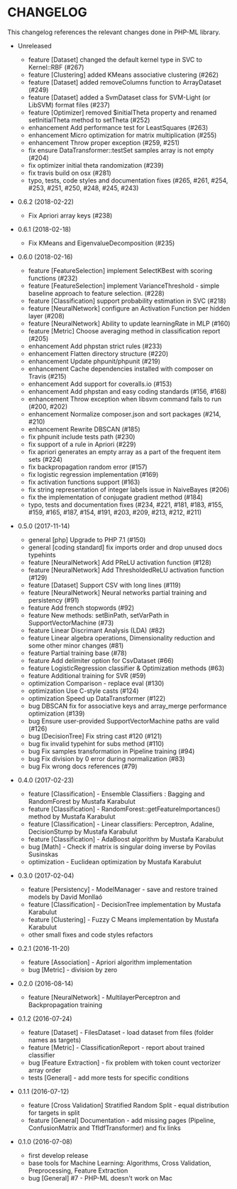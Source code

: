 CHANGELOG
=========

This changelog references the relevant changes done in PHP-ML library.

* Unreleased
    * feature [Dataset] changed the default kernel type in SVC to Kernel::RBF (#267)
    * feature [Clustering] added KMeans associative clustering (#262)
    * feature [Dataset] added removeColumns function to ArrayDataset (#249)
    * feature [Dataset] added a SvmDataset class for SVM-Light (or LibSVM) format files (#237)
    * feature [Optimizer] removed $initialTheta property and renamed setInitialTheta method to setTheta (#252)
    * enhancement Add performance test for LeastSquares (#263)
    * enhancement Micro optimization for matrix multiplication (#255)
    * enhancement Throw proper exception (#259, #251)
    * fix ensure DataTransformer::testSet samples array is not empty (#204)
    * fix optimizer initial theta randomization (#239)
    * fix travis build on osx (#281)
    * typo, tests, code styles and documentation fixes (#265, #261, #254, #253, #251, #250, #248, #245, #243)

* 0.6.2 (2018-02-22)
    * Fix Apriori array keys (#238)

* 0.6.1 (2018-02-18)
    * Fix KMeans and EigenvalueDecomposition (#235)

* 0.6.0 (2018-02-16)
    * feature [FeatureSelection] implement SelectKBest with scoring functions (#232)
    * feature [FeatureSelection] implement VarianceThreshold - simple baseline approach to feature selection.  (#228)
    * feature [Classification] support probability estimation in SVC (#218)
    * feature [NeuralNetwork] configure an Activation Function per hidden layer (#208)
    * feature [NeuralNetwork] Ability to update learningRate in MLP (#160)
    * feature [Metric] Choose averaging method in classification report (#205)
    * enhancement Add phpstan strict rules (#233)
    * enhancement Flatten directory structure (#220)
    * enhancement Update phpunit/phpunit (#219)
    * enhancement Cache dependencies installed with composer on Travis (#215)
    * enhancement Add support for coveralls.io (#153)
    * enhancement Add phpstan and easy coding standards (#156, #168)
    * enhancement Throw exception when libsvm command fails to run (#200, #202)
    * enhancement Normalize composer.json and sort packages (#214, #210)
    * enhancement Rewrite DBSCAN (#185)
    * fix phpunit include tests path (#230)
    * fix support of a rule in Apriori (#229)
    * fix apriori generates an empty array as a part of the frequent item sets (#224)
    * fix backpropagation random error (#157)
    * fix logistic regression implementation (#169)
    * fix activation functions support (#163)
    * fix string representation of integer labels issue in NaiveBayes (#206)
    * fix the implementation of conjugate gradient method (#184)
    * typo, tests and documentation fixes (#234, #221, #181, #183, #155, #159, #165, #187, #154, #191, #203, #209, #213, #212, #211)

* 0.5.0 (2017-11-14)
    * general [php] Upgrade to PHP 7.1 (#150)
    * general [coding standard] fix imports order and drop unused docs typehints
    * feature [NeuralNetwork] Add PReLU activation function (#128)
    * feature [NeuralNetwork] Add ThresholdedReLU activation function (#129)
    * feature [Dataset] Support CSV with long lines (#119)
    * feature [NeuralNetwork] Neural networks partial training and persistency (#91)
    * feature Add french stopwords (#92)
    * feature New methods: setBinPath, setVarPath in SupportVectorMachine (#73)
    * feature Linear Discrimant Analysis (LDA) (#82)
    * feature Linear algebra operations, Dimensionality reduction and some other minor changes (#81)
    * feature Partial training base (#78)
    * feature Add delimiter option for CsvDataset (#66)
    * feature LogisticRegression classifier & Optimization methods (#63)
    * feature Additional training for SVR (#59)
    * optimization Comparison - replace eval (#130)
    * optimization Use C-style casts (#124)
    * optimization Speed up DataTransformer (#122)
    * bug DBSCAN fix for associative keys and array_merge performance optimization (#139)
    * bug Ensure user-provided SupportVectorMachine paths are valid (#126)
    * bug [DecisionTree] Fix string cast #120 (#121)
    * bug fix invalid typehint for subs method (#110)
    * bug Fix samples transformation in Pipeline training (#94)
    * bug Fix division by 0 error during normalization (#83)
    * bug Fix wrong docs references (#79)

* 0.4.0 (2017-02-23)
    * feature [Classification] - Ensemble Classifiers : Bagging and RandomForest by Mustafa Karabulut
    * feature [Classification] - RandomForest::getFeatureImportances() method by Mustafa Karabulut
    * feature [Classification] - Linear classifiers: Perceptron, Adaline, DecisionStump by Mustafa Karabulut
    * feature [Classification] - AdaBoost algorithm by Mustafa Karabulut
    * bug [Math] - Check if matrix is singular doing inverse by Povilas Susinskas
    * optimization - Euclidean optimization by Mustafa Karabulut

* 0.3.0 (2017-02-04)
    * feature [Persistency] - ModelManager - save and restore trained models by David Monllaó
    * feature [Classification] - DecisionTree implementation by Mustafa Karabulut
    * feature [Clustering] - Fuzzy C Means implementation by Mustafa Karabulut
    * other small fixes and code styles refactors

* 0.2.1 (2016-11-20)
    * feature [Association] - Apriori algorithm implementation
    * bug [Metric] - division by zero

* 0.2.0 (2016-08-14)
    * feature [NeuralNetwork] - MultilayerPerceptron and Backpropagation training

* 0.1.2 (2016-07-24)
    * feature [Dataset] - FilesDataset - load dataset from files (folder names as targets)
    * feature [Metric] - ClassificationReport - report about trained classifier
    * bug [Feature Extraction] - fix problem with token count vectorizer array order
    * tests [General] - add more tests for specific conditions

* 0.1.1 (2016-07-12)
    * feature [Cross Validation] Stratified Random Split - equal distribution for targets in split
    * feature [General] Documentation - add missing pages (Pipeline, ConfusionMatrix and TfIdfTransformer) and fix links

* 0.1.0 (2016-07-08)
    * first develop release
    * base tools for Machine Learning: Algorithms, Cross Validation, Preprocessing, Feature Extraction
    * bug [General] #7 - PHP-ML doesn't work on Mac
